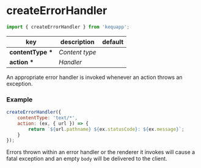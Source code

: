 # createErrorHandler

```javascript
import { createErrorHandler } from 'kequapp';
```

| key | description | default |
| ---- | ---- | ---- |
| **contentType \*** | *Content type* | |
| **action \*** | *Handler* | |

An appropriate error handler is invoked whenever an action throws an exception.

### Example

```javascript
createErrorHandler({
    contentType: 'text/*',
    action: (ex, { url }) => {
        return `${url.pathname} ${ex.statusCode}: ${ex.message}`;
    }
});
```

Errors thrown within an error handler or the renderer it invokes will cause a fatal exception and an empty `body` will be delivered to the client.
